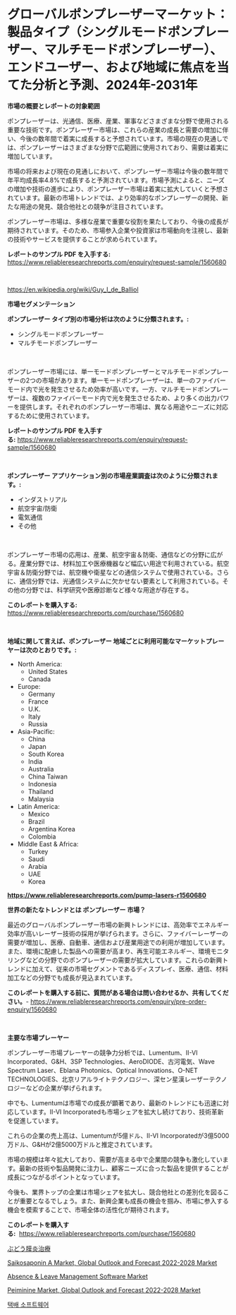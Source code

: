 <p><h1>グローバルポンプレーザーマーケット：製品タイプ（シングルモードポンプレーザー、マルチモードポンプレーザー）、エンドユーザー、および地域に焦点を当てた分析と予測、2024年-2031年</h1></p><p><strong>市場の概要とレポートの対象範囲</strong></p>
<p><p>ポンプレーザーは、光通信、医療、産業、軍事などさまざまな分野で使用される重要な技術です。ポンプレーザー市場は、これらの産業の成長と需要の増加に伴い、今後の数年間で着実に成長すると予想されています。市場の現在の見通しでは、ポンプレーザーはさまざまな分野で広範囲に使用されており、需要は着実に増加しています。</p><p>市場の将来および現在の見通しにおいて、ポンプレーザー市場は今後の数年間で年平均成長率4.8%で成長すると予測されています。市場予測によると、ニーズの増加や技術の進歩により、ポンプレーザー市場は着実に拡大していくと予想されています。最新の市場トレンドでは、より効率的なポンプレーザーの開発、新たな用途の発見、競合他社との競争が注目されています。</p><p>ポンプレーザー市場は、多様な産業で重要な役割を果たしており、今後の成長が期待されています。そのため、市場参入企業や投資家は市場動向を注視し、最新の技術やサービスを提供することが求められています。</p></p>
<p><strong>レポートのサンプル PDF を入手する:</strong> <a href="https://www.reliableresearchreports.com/enquiry/request-sample/1560680">https://www.reliableresearchreports.com/enquiry/request-sample/1560680</a></p>
<p>&nbsp;</p>
<p><a href="https://en.wikipedia.org/wiki/Guy_I_de_Balliol">https://en.wikipedia.org/wiki/Guy_I_de_Balliol</a></p>
<p><strong>市場セグメンテーション</strong></p>
<p><strong>ポンプレーザー タイプ別の市場分析は次のように分類されます。:</strong></p>
<p><ul><li>シングルモードポンプレーザー</li><li>マルチモードポンプレーザー</li></ul></p>
<p>&nbsp;</p>
<p><p>ポンプレーザー市場には、単一モードポンプレーザーとマルチモードポンプレーザーの2つの市場があります。単一モードポンプレーザーは、単一のファイバーモード内で光を発生させるため効率が高いです。一方、マルチモードポンプレーザーは、複数のファイバーモード内で光を発生させるため、より多くの出力パワーを提供します。それぞれのポンプレーザー市場は、異なる用途やニーズに対応するために使用されています。</p></p>
<p><strong>レポートのサンプル PDF を入手する:</strong>&nbsp;<a href="https://www.reliableresearchreports.com/enquiry/request-sample/1560680">https://www.reliableresearchreports.com/enquiry/request-sample/1560680</a></p>
<p>&nbsp;</p>
<p><strong> ポンプレーザー アプリケーション別の市場産業調査は次のように分類されます。:</strong></p>
<p><ul><li>インダストリアル</li><li>航空宇宙/防衛</li><li>電気通信</li><li>その他</li></ul></p>
<p>&nbsp;</p>
<p><p>ポンプレーザー市場の応用は、産業、航空宇宙＆防衛、通信などの分野に広がる。産業分野では、材料加工や医療機器など幅広い用途で利用されている。航空宇宙＆防衛分野では、航空機や衛星などの通信システムで使用されている。さらに、通信分野では、光通信システムに欠かせない要素として利用されている。その他の分野では、科学研究や医療診断など様々な用途が存在する。</p></p>
<p><strong>このレポートを購入する:</strong>&nbsp; <a href="https://www.reliableresearchreports.com/purchase/1560680">https://www.reliableresearchreports.com/purchase/1560680</a></p>
<p>&nbsp;</p>
<p><strong>地域に関して言えば、ポンプレーザー 地域ごとに利用可能なマーケットプレーヤーは次のとおりです。:</strong></p>
<p><ul>
    <li>
        North America:
        <ul>
            <li>United States</li>
            <li>Canada</li>
        </ul>
    </li>
    <li>
        Europe:
        <ul>
            <li>Germany</li>
            <li>France</li>
            <li>U.K.</li>
            <li>Italy</li>
            <li>Russia</li>
        </ul>
    </li>
    <li>
        Asia-Pacific:
        <ul>
            <li>China</li>
            <li>Japan</li>
            <li>South Korea</li>
            <li>India</li>
            <li>Australia</li>
            <li>China Taiwan</li>
            <li>Indonesia</li>
            <li>Thailand</li>
            <li>Malaysia</li>
        </ul>
    </li>
    <li>
        Latin America:
        <ul>
            <li>Mexico</li>
            <li>Brazil</li>
            <li>Argentina Korea</li>
            <li>Colombia</li>
        </ul>
    </li>
    <li>
        Middle East & Africa:
        <ul>
            <li>Turkey</li>
            <li>Saudi</li>
            <li>Arabia</li>
            <li>UAE</li>
            <li>Korea</li>
        </ul>
    </li>
    </ul></p>
<p><strong><a href="https://www.reliableresearchreports.com/pump-lasers-r1560680">https://www.reliableresearchreports.com/pump-lasers-r1560680</a></strong>&nbsp;</p>
<p><strong>世界の新たなトレンドとは ポンプレーザー 市場？</strong></p>
<p><p>最近のグローバルポンプレーザー市場の新興トレンドには、高効率でエネルギー効率が高いレーザー技術の採用が挙げられます。さらに、ファイバーレーザーの需要が増加し、医療、自動車、通信および産業用途での利用が増加しています。また、環境に配慮した製品への需要が高まり、再生可能エネルギー、環境モニタリングなどの分野でのポンプレーザーの需要が拡大しています。これらの新興トレンドに加えて、従来の市場セグメントであるディスプレイ、医療、通信、材料加工などの分野でも成長が見込まれています。</p></p>
<p><strong>このレポートを購入する前に、質問がある場合は問い合わせるか、共有してください。</strong>- <a href="https://www.reliableresearchreports.com/enquiry/pre-order-enquiry/1560680">https://www.reliableresearchreports.com/enquiry/pre-order-enquiry/1560680</a></p>
<p>&nbsp;</p>
<p><strong>主要な市場プレーヤー</strong></p>
<p><p>ポンプレーザー市場プレーヤーの競争力分析では、Lumentum、II-VI Incorporated、G&H、3SP Technologies、AeroDIODE、古河電気、Wave Spectrum Laser、Eblana Photonics、Optical Innovations、O-NET TECHNOLOGIES、北京リアルライトテクノロジー、深セン星漢レーザーテクノロジーなどの企業が挙げられます。 </p><p>中でも、Lumentumは市場での成長が顕著であり、最新のトレンドにも迅速に対応しています。II-VI Incorporatedも市場シェアを拡大し続けており、技術革新を促進しています。</p><p>これらの企業の売上高は、Lumentumが5億ドル、II-VI Incorporatedが3億5000万ドル、G&Hが2億5000万ドルと推定されています。 </p><p>市場の規模は年々拡大しており、需要が高まる中で企業間の競争も激化しています。最新の技術や製品開発に注力し、顧客ニーズに合った製品を提供することが成長につながるポイントとなっています。</p><p>今後も、業界トップの企業は市場シェアを拡大し、競合他社との差別化を図ることが重要となるでしょう。また、新興企業も成長の機会を掴み、市場に参入する機会を模索することで、市場全体の活性化が期待されます。</p></p>
<p><strong>このレポートを購入する:</strong>&nbsp;&nbsp;<a href="https://www.reliableresearchreports.com/purchase/1560680">https://www.reliableresearchreports.com/purchase/1560680</a></p>
<p><p><a href="https://medium.com/@anhabrowning02024/%E3%81%B6%E3%81%A9%E3%81%86%E8%86%9C%E7%82%8E%E6%B2%BB%E7%99%82%E5%B8%82%E5%A0%B4-2024%E5%B9%B4%E3%81%8B%E3%82%892031%E5%B9%B4%E3%81%BE%E3%81%A7%E3%81%AE%E3%82%B0%E3%83%AD%E3%83%BC%E3%83%90%E3%83%AB%E3%81%8A%E3%82%88%E3%81%B3%E5%9C%B0%E5%9F%9F%E5%88%A5%E5%88%86%E6%9E%90-5f6bbb6fb3a1">ぶどう膜炎治療</a></p><p><a href="https://medium.com/@daveblock08/saikosaponin-a-market-global-outlook-and-forecast-2022-2028-market-outlook-complete-industry-3821374ed4b4">Saikosaponin A Market, Global Outlook and Forecast 2022-2028 Market</a></p><p><a href="https://issuu.com/reportprime-2/docs/absence-leave-management-software-market-size-2030">Absence & Leave Management Software Market</a></p><p><a href="https://medium.com/@daveblock08/peiminine-market-global-outlook-and-forecast-2022-2028-market-analysis-report-global-insights-by-884215ce3b90">Peiminine Market, Global Outlook and Forecast 2022-2028 Market</a></p><p><a href="https://medium.com/@dallasrrellwg/%EA%B8%80%EB%A1%9C%EB%B2%8C-%ED%83%9D%EB%B0%B0-%EC%86%8C%ED%94%84%ED%8A%B8%EC%9B%A8%EC%96%B4-%EC%8B%9C%EC%9E%A5-%EB%8F%99%ED%96%A5-%EC%84%B1%EC%9E%A5-%EA%B8%B0%ED%9A%8C%EC%99%80-%EB%8F%84%EC%A0%84%EC%97%90-%EB%8C%80%ED%95%9C-%EC%9D%B4%ED%95%B4-2024%EB%85%84%EB%B6%80%ED%84%B0-2031%EB%85%84%EA%B9%8C%EC%A7%80-%EC%98%88%EC%B8%A1-c342c59e4e37">택배 소프트웨어</a></p></p>